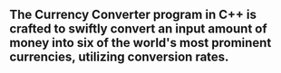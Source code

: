 ## The Currency Converter program in C++ is crafted to swiftly convert an input amount of money into six of the world's most prominent currencies, utilizing conversion rates.
